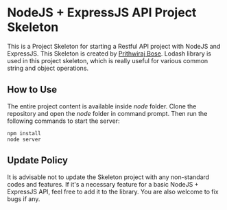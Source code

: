 # NodeJS + ExpressJS API Project Skeleton
This is a Project Skeleton for starting a Restful API project with NodeJS and ExpressJS. This Skeleton is created by [Prithwiraj Bose](http://sribasu.com/ "Blog of Prithwiraj Bose"). Lodash library is used in this project skeleton, which is really useful for various common string and object operations.

## How to Use
The entire project content is available inside *node* folder. Clone the repository and open the *node* folder in command prompt. Then run the following commands to start the server:


```NodeJS
npm install
node server
```

## Update Policy
It is advisable not to update the Skeleton project with any non-standard codes and features. If it's a necessary feature for a basic NodeJS + ExpressJS API, feel free to add it to the library. You are also welcome to fix bugs if any.
